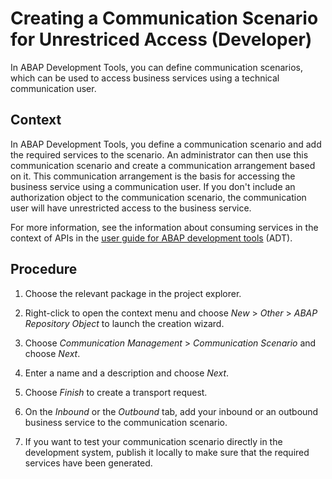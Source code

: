 <!-- loioec9d0a38864341d1a905c884607fc143 -->

# Creating a Communication Scenario for Unrestriced Access \(Developer\)

In ABAP Development Tools, you can define communication scenarios, which can be used to access business services using a technical communication user.



## Context

In ABAP Development Tools, you define a communication scenario and add the required services to the scenario. An administrator can then use this communication scenario and create a communication arrangement based on it. This communication arrangement is the basis for accessing the business service using a communication user. If you don't include an authorization object to the communication scenario, the communication user will have unrestricted access to the business service.

For more information, see the information about consuming services in the context of APIs in the [user guide for ABAP development tools](https://help.sap.com/docs/abap-cloud/abap-development-tools-user-guide) \(ADT\).



<a name="loioec9d0a38864341d1a905c884607fc143__steps_ehp_pzh_lpb"/>

## Procedure

1.  Choose the relevant package in the project explorer.

2.  Right-click to open the context menu and choose *New* \> *Other* \> *ABAP Repository Object* to launch the creation wizard.

3.  Choose *Communication Management* \> *Communication Scenario* and choose *Next*.

4.  Enter a name and a description and choose *Next*.

5.  Choose *Finish* to create a transport request.

6.  On the *Inbound* or the *Outbound* tab, add your inbound or an outbound business service to the communication scenario.

7.  If you want to test your communication scenario directly in the development system, publish it locally to make sure that the required services have been generated.


